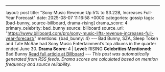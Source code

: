 ---
layout: post
title: "Sony Music Revenue Up 5% to $3.22B, Increases Full-Year Forecast"
date: 2025-08-07 11:16:58 +0000
categories: gossip
tags: [bad-bunny, source-billboard, drama-rising]
drama_score: 4
primary_celebrity: bad_bunny
source: billboard
source_url: "https://www.billboard.com/pro/sony-music-lifts-revenue-increases-full-year-forecast/"
mentions: {bad_bunny: 4} --- Bad Bunny, SZA, Sleep Token and Tate McRae had Sony Music Entertainment’s top albums in the quarter ended June 30. **Drama Score:** 4 | **Level:** RISING **Celebrities Mentioned:** Bad Bunny [Read full article at Billboard](https://www.billboard.com/pro/sony-music-lifts-revenue-increases-full-year-forecast/) --- *This post was automatically generated from RSS feeds. Drama scores are calculated based on mention frequency and source reliability.*